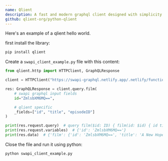 ```yaml
---
name: Qlient
description: A fast and modern graphql client designed with simplicity in mind.
github: qlient-org/python-qlient
---
```


Here's an example of a qlient hello world.

first install the library:

```bash
pip install qlient
```

Create a `swapi_client_example.py` file with this content:

```python
from qlient.http import HTTPClient, GraphQLResponse

client = HTTPClient("https://swapi-graphql.netlify.app/.netlify/functions/index")

res: GraphQLResponse = client.query.film(
    # swapi graphql input fields
    id="ZmlsbXM6MQ==",

    # qlient specific
    _fields=["id", "title", "episodeID"]
)

print(res.request.query)  # query film($id: ID) { film(id: $id) { id title episodeID } }
print(res.request.variables)  # {'id': 'ZmlsbXM6MQ=='}
print(res.data)  # {'film': {'id': 'ZmlsbXM6MQ==', 'title': 'A New Hope', 'episodeID': 4}}
```

Close the file and run it using python:

```bash
python swapi_client_example.py
```
